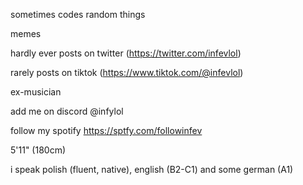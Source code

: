 sometimes codes random things

memes

hardly ever posts on twitter (https://twitter.com/infevlol)

rarely posts on tiktok (https://www.tiktok.com/@infevlol)

ex-musician

add me on discord @infylol

follow my spotify https://sptfy.com/followinfev

5'11" (180cm)

i speak polish (fluent, native), english (B2-C1) and some german (A1)

